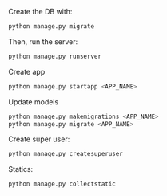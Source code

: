 <!-- https://tutorial.djangogirls.org/pt/django_start_project/ -->

Create the DB with:

```bash
python manage.py migrate
```

Then, run the server:

```bash
python manage.py runserver
```

Create app
```bash
python manage.py startapp <APP_NAME>
```

Update models
```bash
python manage.py makemigrations <APP_NAME>
python manage.py migrate <APP_NAME>
```

Create super user:
```bash
python manage.py createsuperuser
```

Statics:
```bash
python manage.py collectstatic
```

